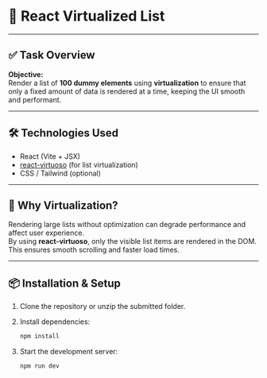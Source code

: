 # 📄 React Virtualized List 



---

## ✅ Task Overview

**Objective:**  
Render a list of **100 dummy elements** using **virtualization** to ensure that only a fixed amount of data is rendered at a time, keeping the UI smooth and performant.

---

## 🛠️ Technologies Used

- React (Vite + JSX)
- [react-virtuoso](https://virtuoso.dev/) (for list virtualization)
- CSS / Tailwind (optional)

---

## 🧠 Why Virtualization?

Rendering large lists without optimization can degrade performance and affect user experience.  
By using **react-virtuoso**, only the visible list items are rendered in the DOM. This ensures smooth scrolling and faster load times.

---

## 📦 Installation & Setup

1. Clone the repository or unzip the submitted folder.
2. Install dependencies:

   ```bash
   npm install

3. Start the development server:

   ```bash
   npm run dev